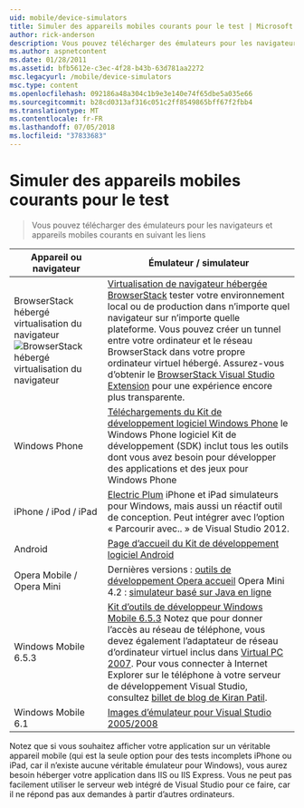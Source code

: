 ```yaml
---
uid: mobile/device-simulators
title: Simuler des appareils mobiles courants pour le test | Microsoft Docs
author: rick-anderson
description: Vous pouvez télécharger des émulateurs pour les navigateurs et appareils mobiles courants en suivant les liens
ms.author: aspnetcontent
ms.date: 01/28/2011
ms.assetid: bfb5612e-c3ec-4f28-b43b-63d781aa2272
msc.legacyurl: /mobile/device-simulators
msc.type: content
ms.openlocfilehash: 092186a48a304c1b9e3e140e74f65dbe5a035e66
ms.sourcegitcommit: b28cd0313af316c051c2ff8549865bff67f2fbb4
ms.translationtype: MT
ms.contentlocale: fr-FR
ms.lasthandoff: 07/05/2018
ms.locfileid: "37833683"
---
```

<a name="simulate-popular-mobile-devices-for-testing"></a>Simuler des appareils mobiles courants pour le test
====================
> Vous pouvez télécharger des émulateurs pour les navigateurs et appareils mobiles courants en suivant les liens


| Appareil ou navigateur | Émulateur / simulateur |
| --- | --- |
| BrowserStack hébergé virtualisation du navigateur ![BrowserStack hébergé virtualisation du navigateur](device-simulators/_static/image1.png) | [Virtualisation de navigateur hébergée BrowserStack](http://browserstack.com) tester votre environnement local ou de production dans n’importe quel navigateur sur n’importe quelle plateforme. Vous pouvez créer un tunnel entre votre ordinateur et le réseau BrowserStack dans votre propre ordinateur virtuel hébergé. Assurez-vous d’obtenir le [BrowserStack Visual Studio Extension](https://visualstudiogallery.msdn.microsoft.com/2dfa32b1-3c47-439d-b1c5-9e28be18b81c) pour une expérience encore plus transparente. |
| Windows Phone | [Téléchargements du Kit de développement logiciel Windows Phone](https://dev.windowsphone.com/downloadsdk) le Windows Phone logiciel Kit de développement (SDK) inclut tous les outils dont vous avez besoin pour développer des applications et des jeux pour Windows Phone |
| iPhone / iPod / iPad | [Electric Plum](http://www.electricplum.com/studio.aspx) iPhone et iPad simulateurs pour Windows, mais aussi un réactif outil de conception. Peut intégrer avec l’option « Parcourir avec.. » de Visual Studio 2012. |
| Android | [Page d’accueil du Kit de développement logiciel Android](https://developer.android.com/sdk) |
| Opera Mobile / Opera Mini | Dernières versions : [outils de développement Opera accueil](http://www.opera.com/developer/tools/) Opera Mini 4.2 : [simulateur basé sur Java en ligne](http://www.opera.com/mobile/demo/?ver=4) |
| Windows Mobile 6.5.3 | [Kit d’outils de développeur Windows Mobile 6.5.3](https://www.microsoft.com/downloads/en/details.aspx?FamilyID=c0213f68-2e01-4e5c-a8b2-35e081dcf1ca&amp;displaylang=en) Notez que pour donner l’accès au réseau de téléphone, vous devez également l’adaptateur de réseau d’ordinateur virtuel inclus dans [Virtual PC 2007](https://www.microsoft.com/downloads/en/details.aspx?FamilyID=04d26402-3199-48a3-afa2-2dc0b40a73b6&amp;DisplayLang=en). Pour vous connecter à Internet Explorer sur le téléphone à votre serveur de développement Visual Studio, consultez [billet de blog de Kiran Patil](http://kiranpatils.wordpress.com/2009/11/19/access-internetlocal-website-from-your-windows-mobile-device-emulators/). |
| Windows Mobile 6.1 | [Images d’émulateur pour Visual Studio 2005/2008](https://www.microsoft.com/downloads/en/details.aspx?FamilyID=3d6f581e-c093-4b15-ab0c-a2ce5bffdb47) |

Notez que si vous souhaitez afficher votre application sur un véritable appareil mobile (qui est la seule option pour des tests incomplets iPhone ou iPad, car il n’existe aucune véritable émulateur pour Windows), vous aurez besoin héberger votre application dans IIS ou IIS Express. Vous ne peut pas facilement utiliser le serveur web intégré de Visual Studio pour ce faire, car il ne répond pas aux demandes à partir d’autres ordinateurs.
